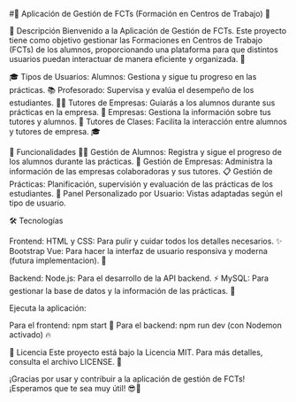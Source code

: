 #🌟 Aplicación de Gestión de FCTs (Formación en Centros de Trabajo) 🌟

🎯 Descripción
Bienvenido a la Aplicación de Gestión de FCTs. Este proyecto tiene como objetivo gestionar las Formaciones en Centros de Trabajo (FCTs) de los alumnos, proporcionando una plataforma para que distintos usuarios puedan interactuar de manera eficiente y organizada. 🙌


🎓 Tipos de Usuarios:
Alumnos: Gestiona y sigue tu progreso en las prácticas. 📚
Profesorado: Supervisa y evalúa el desempeño de los estudiantes. 🧑‍🏫
Tutores de Empresas: Guiarás a los alumnos durante sus prácticas en la empresa. 💼
Empresas: Gestiona la información sobre tus tutores y alumnos. 🏢
Tutores de Clases: Facilita la interacción entre alumnos y tutores de empresa. 🎓

🚀 Funcionalidades
👨‍🎓 Gestión de Alumnos: Registra y sigue el progreso de los alumnos durante las prácticas.
🏢 Gestión de Empresas: Administra la información de las empresas colaboradoras y sus tutores.
📋 Gestión de Prácticas: Planificación, supervisión y evaluación de las prácticas de los estudiantes.
👤 Panel Personalizado por Usuario: Vistas adaptadas según el tipo de usuario.

🛠️ Tecnologías

Frontend:
HTML y CSS: Para pulir y cuidar todos los detalles necesarios. ✨
Bootstrap Vue: Para hacer la interfaz de usuario responsiva y moderna (futura implementacion). 📱

Backend:
Node.js: Para el desarrollo de la API backend. ⚡
MySQL: Para gestionar la base de datos y la información de las prácticas. 💾


Ejecuta la aplicación:


Para el frontend: npm start 🚀
Para el backend: npm run dev (con Nodemon activado) 🔥


📜 Licencia
Este proyecto está bajo la Licencia MIT. Para más detalles, consulta el archivo LICENSE. 🔐


¡Gracias por usar y contribuir a la aplicación de gestión de FCTs! ¡Esperamos que te sea muy útil! 😎🚀
